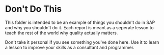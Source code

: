 Don't Do This
=============

This folder is intended to be an example of things you shouldn't do in SAP and why you shouldn't do it. Each report is meant as a seperate lesson to teach the rest of the world why quality actually matters.

Don't take it personal if you see something you've done here. Use it to learn a lesson to improve your skills as a consultant and programmer.
